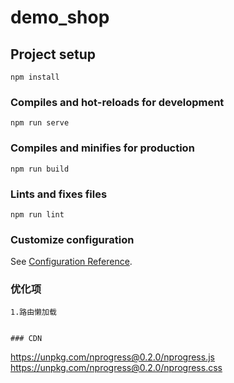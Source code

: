 # demo_shop

## Project setup
```
npm install
```

### Compiles and hot-reloads for development
```
npm run serve
```

### Compiles and minifies for production
```
npm run build
```

### Lints and fixes files
```
npm run lint
```

### Customize configuration
See [Configuration Reference](https://cli.vuejs.org/config/).

### 优化项
```
1.路由懒加载


### CDN
```
https://unpkg.com/nprogress@0.2.0/nprogress.js
https://unpkg.com/nprogress@0.2.0/nprogress.css
```
